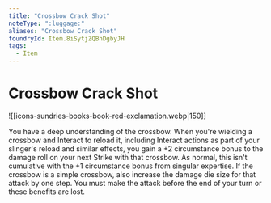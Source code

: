 ```yaml
---
title: "Crossbow Crack Shot"
noteType: ":luggage:"
aliases: "Crossbow Crack Shot"
foundryId: Item.8iSytjZQBhDgbyJH
tags:
  - Item
---
```


# Crossbow Crack Shot
![[icons-sundries-books-book-red-exclamation.webp|150]]

You have a deep understanding of the crossbow. When you're wielding a crossbow and Interact to reload it, including Interact actions as part of your slinger's reload and similar effects, you gain a +2 circumstance bonus to the damage roll on your next Strike with that crossbow. As normal, this isn't cumulative with the +1 circumstance bonus from singular expertise. If the crossbow is a simple crossbow, also increase the damage die size for that attack by one step. You must make the attack before the end of your turn or these benefits are lost.
